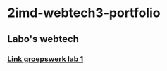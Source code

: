 # 2imd-webtech3-portfolio
## Labo's webtech

### [Link groepswerk lab 1](https://github.com/samlinck/2imd-webtech3-lab1)

